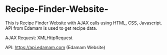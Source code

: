 # Recipe-Finder-Website-
This is Recipe Finder Website with AJAX calls using HTML, CSS, Javascript. API from Edamam is used to get recipe data.

AJAX Request: XMLHttpRequest

API: https://api.edamam.com  (Edamam Website)
